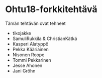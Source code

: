 ﻿# Ohtu18-forkkitehtävä

Tämän tehtävän ovat tehneet

- tikojakke
- SamuliRukkila & ChristianKätkä
- Kasperi Alatyppö
- Pekka Kääriäinen
- Nisonen Roope
- Tommi Pekkarinen
- Jesse Ahonen
- Jani Gröhn
